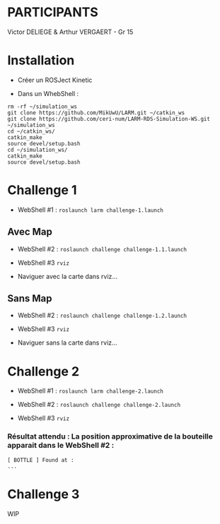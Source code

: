 # PARTICIPANTS
Victor DELIEGE & Arthur VERGAERT - Gr 15

# Installation

- Créer un ROSJect Kinetic

- Dans un WhebShell : 
```rm -rf ~/catkin_ws
rm -rf ~/simulation_ws
git clone https://github.com/MikUwU/LARM.git ~/catkin_ws
git clone https://github.com/ceri-num/LARM-RDS-Simulation-WS.git ~/simulation_ws
cd ~/catkin_ws/
catkin_make
source devel/setup.bash
cd ~/simulation_ws/
catkin_make
source devel/setup.bash
```

# Challenge 1

- WebShell #1 : `roslaunch larm challenge-1.launch`

## Avec Map

- WebShell #2 : `roslaunch challenge challenge-1.1.launch`

- WebShell #3 `rviz`

- Naviguer avec la carte dans rviz...

## Sans Map

- WebShell #2 : `roslaunch challenge challenge-1.2.launch`

- WebShell #3 `rviz`

- Naviguer sans la carte dans rviz...

# Challenge 2

- WebShell #1 : `roslaunch larm challenge-2.launch`

- WebShell #2 : `roslaunch challenge challenge-2.launch`

- WebShell #3 `rviz`

### Résultat attendu : La position approximative de la bouteille apparait dans le WebShell #2 :

```
[ BOTTLE ] Found at : 
...
```

# Challenge 3

WIP
